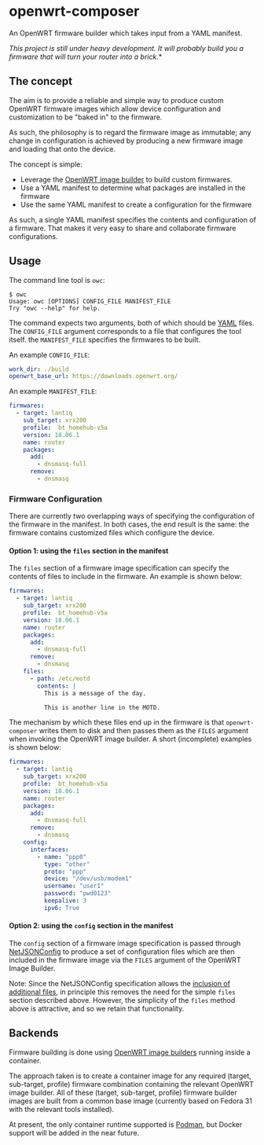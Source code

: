 # openwrt-composer

An OpenWRT firmware builder which takes input from a YAML manifest.

*This project is still under heavy development. It will probably build you a
firmware that will turn your router into a brick.**


## The concept

The aim is to provide a reliable and simple way to produce custom OpenWRT
firmware images which allow device configuration and customization to be "baked
in" to the firmware. 

As such, the philosophy is to regard the firmware image as immutable; any change
in configuration is achieved by producing a new firmware image and loading that
onto the device.

The concept is simple:
- Leverage the [OpenWRT image
builder](https://openwrt.org/docs/guide-user/additional-software/imagebuilder)
to build custom firmwares.
- Use a YAML manifest to determine what packages are installed in the firmware
- Use the same YAML manifest to create a configuration for the firmware

As such, a single YAML manifest specifies the contents and configuration of a
firmware. That makes it very easy to share and collaborate firmware
configurations.


## Usage

The command line tool is `owc`:
```
$ owc
Usage: owc [OPTIONS] CONFIG_FILE MANIFEST_FILE
Try "owc --help" for help.
```

The command expects two arguments, both of which should be
[YAML](https://yaml.org) files. The `CONFIG_FILE` argument corresponds to a file
that configures the tool itself. the `MANIFEST_FILE` specifies the firmwares to
be built.

An example `CONFIG_FILE`:

```yaml
work_dir: ./build
openwrt_base_url: https://downloads.openwrt.org/
```

An example `MANIFEST_FILE`:

```yaml
firmwares:
  - target: lantiq
    sub_target: xrx200
    profile:  bt_homehub-v5a
    version: 18.06.1
    name: router
    packages:
      add:
        - dnsmasq-full
      remove:
        - dnsmasq
```

### Firmware Configuration

There are currently two overlapping ways of specifying the configuration of the
firmware in the manifest. In both cases, the end result is the same: the
firmware contains customized files which configure the device.

#### Option 1: using the `files` section in the manifest

The `files` section of a firmware image specification can specify the contents
of files to include in the firmware. An example is shown below:

```yaml
firmwares:
  - target: lantiq
    sub_target: xrx200
    profile:  bt_homehub-v5a
    version: 18.06.1
    name: router
    packages:
      add:
        - dnsmasq-full
      remove:
        - dnsmasq
    files:
      - path: /etc/motd
        contents: |
          This is a message of the day.

          This is another line in the MOTD.
```

The mechanism by which these files end up in the firmware is that
`openwrt-composer` writes them to disk and then passes them as the `FILES`
argument when invoking the OpenWRT image builder. A short (incomplete) examples
is shown below:

```yaml
firmwares:
  - target: lantiq
    sub_target: xrx200
    profile:  bt_homehub-v5a
    version: 18.06.1
    name: router
    packages:
      add:
        - dnsmasq-full
      remove:
        - dnsmasq
    config:
      interfaces:
        - name: "ppp0"
          type: "other"
          proto: "ppp"
          device: "/dev/usb/modem1"
          username: "user1"
          password: "pwd0123"
          keepalive: 3
          ipv6: True
```


#### Option 2: using the `config` section in the manifest

The `config` section of a firmware image specification is passed through
[NetJSONConfig](http://netjsonconfig.openwisp.org/en/latest/) to produce a set
of configuration files which are then included in the firmware image via the
`FILES` argument of the OpenWRT Image Builder.



Note: Since the NetJSONConfig specification allows the [inclusion of additional
files](http://netjsonconfig.openwisp.org/en/latest/backends/openwrt.html#including-additional-files),
in principle this removes the need for the simple `files` section described
above. However, the simplicity of the `files` method above is attractive, and so
we retain that functionality.



## Backends

Firmware building is done using [OpenWRT image
builders](https://openwrt.org/docs/guide-user/additional-software/imagebuilder)
running inside a container.

The approach taken is to create a container image for any required (target,
sub-target, profile) firmware combination containing the relevant OpenWRT image
builder. All of these (target, sub-target, profile) firmware builder images are
built from a common base image (currently based on Fedora 31 with the relevant
tools installed).

At present, the only container runtime supported is [Podman](https://podman.io),
but Docker support will be added in the near future.

